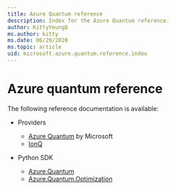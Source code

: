 ```yaml
---
title: Azure Quantum reference
description: Index for the Azure Quantum reference.
author: KittyYeungQ
ms.author: kitty
ms.date: 06/29/2020
ms.topic: article
uid: microsoft.azure.quantum.reference.index
---
```


# Azure quantum reference

The following reference documentation is available:

- Providers
    - [Azure Quantum](xref:microsoft.azure.quantum.providers.azure-quantum) by Microsoft
    - [IonQ](xref:microsoft.azure.quantum.providers.ionq)

- Python SDK
    - [Azure.Quantum](xref:microsoft.azure.quantum.python-sdk.azure.quantum)
    - [Azure.Quantum.Optimization](xref:microsoft.azure.quantum.python-sdk.azure.quantum.optimization)